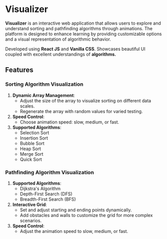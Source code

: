# Visualizer

**Visualizer** is an interactive web application that allows users to explore and understand sorting and pathfinding algorithms through animations. The platform is designed to enhance learning by providing customizable options and a visual representation of algorithmic behavior.

Developed using **React JS** and **Vanilla CSS**. Showcases beautiful UI coupled with excellent understandings of **algorithms.**

## Features

### Sorting Algorithm Visualization
1. **Dynamic Array Management**:
   - Adjust the size of the array to visualize sorting on different data scales.
   - Regenerate the array with random values for varied testing.
2. **Speed Control**:
   - Choose animation speed: slow, medium, or fast.
3. **Supported Algorithms**:
   - Selection Sort
   - Insertion Sort
   - Bubble Sort
   - Heap Sort
   - Merge Sort
   - Quick Sort

### Pathfinding Algorithm Visualization
1. **Supported Algorithms**:
   - Dijkstra's Algorithm
   - Depth-First Search (DFS)
   - Breadth-First Search (BFS)
2. **Interactive Grid**:
   - Set and adjust starting and ending points dynamically.
   - Add obstacles and walls to customize the grid for more complex scenarios.
3. **Speed Control**:
   - Adjust the animation speed to slow, medium, or fast.

